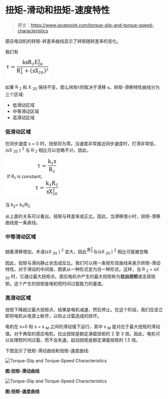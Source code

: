 # 扭矩-滑动和扭矩-速度特性

> 原文：<https://www.javatpoint.com/torque-slip-and-torque-speed-characteristics>

感应电动机的转矩-转差率曲线显示了转矩随转差率的变化。

我们有

![Torque-Slip and Torque-Speed Characteristics](img/fd50db1867d0add3a70e09bd11fd8974.png)

如果 R <sub>2</sub> 和 X <sub>20</sub> 保持不变，那么转矩τ将取决于滑移 s。转矩-滑移特性曲线分为三个区域:

*   低滑动区域
*   中等滑动区域
*   高滑动区域

### 低滑动区域

在同步速度 s = 0 时，扭矩将为零。当速度非常接近同步速度时，打滑非常低，(sX <sub>20</sub> ) <sup>2</sup> 与 R <sub>2</sub> 相比可以忽略不计。因此，

![Torque-Slip and Torque-Speed Characteristics](img/feb1f419720a7aed68fa7e2eacfb0673.png)

当 k<sub>2</sub>= k<sub>1</sub>/R<sub>2</sub>

从上面的关系可以看出，扭矩与转差率成正比。因此，当滑移很小时，扭矩-滑移曲线是一条直线。

### 中等滑动区域

随着滑移增加，术语(sX <sub>20</sub> ) <sup>2</sup> 变大，因此![Torque-Slip and Torque-Speed Characteristics](img/ee983a6378400cc05b5a7c8552444adb.png)与(sX <sub> 20 </sub> ) <sup>2</sup> 相比可能被忽略

因此，扭矩与滑向静止状态成反比。我们可以用一条矩形双曲线来表示转矩-滑动特性。对于滑动的中间值，图表从一种形式变为另一种形式。这样，当 R <sub>2</sub> = sX <sub>20</sub> 时，它通过最大扭矩点。感应电机中产生的最大扭矩称为**拉出扭矩**或击穿扭矩。这个产生的扭矩是电机短时间过载能力的量度。

### 高滑动区域

扭矩下降超过最大扭矩点，结果是电机减速，然后停止。在这个阶段，我们应该立即将电机从电源上断开，以防止过载造成的损坏。

电机在 s=0 和 s = s <sub>M</sub> 之间的滑动值下运行，其中 s <sub>M</sub> 是对应于最大扭矩的滑动值。对于典型的感应电机，拉出扭矩是额定满载扭矩的 2 至 3 倍。因此，电机可以处理短时间过载，而不会失速。起动扭矩是额定满载扭矩的 1.5 倍。

下图显示了扭矩-滑动曲线和扭矩-速度曲线:

![Torque-Slip and Torque-Speed Characteristics](img/4ad4dd6e1953fb74bf42251ea5554582.png)

**图:扭矩-滑动曲线**

![Torque-Slip and Torque-Speed Characteristics](img/4bd50310b0408c5a13b29063958acd94.png)

**图:扭矩-速度曲线**